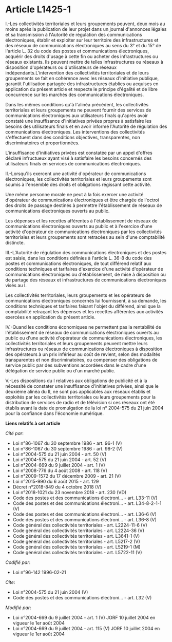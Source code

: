 # Article L1425-1

I.-Les collectivités territoriales et leurs groupements peuvent, deux mois au moins après la publication de leur projet dans
un journal d'annonces légales et sa transmission à l'Autorité de régulation des communications électroniques, établir et
exploiter sur leur territoire des infrastructures et des réseaux de communications électroniques au sens du 3° et du 15° de
l'article L. 32 du code des postes et communications électroniques, acquérir des droits d'usage à cette fin ou acheter des
infrastructures ou réseaux existants. Ils peuvent mettre de telles infrastructures ou réseaux à disposition d'opérateurs ou
d'utilisateurs de réseaux indépendants.L'intervention des collectivités territoriales et de leurs groupements se fait en
cohérence avec les réseaux d'initiative publique, garantit l'utilisation partagée des infrastructures établies ou acquises en
application du présent article et respecte le principe d'égalité et de libre concurrence sur les marchés des communications
électroniques. 

Dans les mêmes conditions qu'à l'alinéa précédent, les collectivités territoriales et leurs groupements ne peuvent fournir
des services de communications électroniques aux utilisateurs finals qu'après avoir constaté une insuffisance d'initiatives
privées propres à satisfaire les besoins des utilisateurs finals et en avoir informé l'Autorité de régulation des
communications électroniques. Les interventions des collectivités s'effectuent dans des conditions objectives, transparentes,
non discriminatoires et proportionnées.

L'insuffisance d'initiatives privées est constatée par un appel d'offres déclaré infructueux ayant visé à satisfaire les
besoins concernés des utilisateurs finals en services de communications électroniques. 

II.-Lorsqu'ils exercent une activité d'opérateur de communications électroniques, les collectivités territoriales et leurs
groupements sont soumis à l'ensemble des droits et obligations régissant cette activité. 

Une même personne morale ne peut à la fois exercer une activité d'opérateur de communications électroniques et être chargée
de l'octroi des droits de passage destinés à permettre l'établissement de réseaux de communications électroniques ouverts au
public. 

Les dépenses et les recettes afférentes à l'établissement de réseaux de communications électroniques ouverts au public et à
l'exercice d'une activité d'opérateur de communications électroniques par les collectivités territoriales et leurs
groupements sont retracées au sein d'une comptabilité distincte. 

III.-L'Autorité de régulation des communications électroniques et des postes est saisie, dans les conditions définies à
l'article L. 36-8 du code des postes et communications électroniques, de tout différend relatif aux conditions techniques et
tarifaires d'exercice d'une activité d'opérateur de communications électroniques ou d'établissement, de mise à disposition ou
de partage des réseaux et infrastructures de communications électroniques visés au I. 

Les collectivités territoriales, leurs groupements et les opérateurs de communications électroniques concernés lui
fournissent, à sa demande, les conditions techniques et tarifaires faisant l'objet du différend, ainsi que la comptabilité
retraçant les dépenses et les recettes afférentes aux activités exercées en application du présent article. 

IV.-Quand les conditions économiques ne permettent pas la rentabilité de l'établissement de réseaux de communications
électroniques ouverts au public ou d'une activité d'opérateur de communications électroniques, les collectivités
territoriales et leurs groupements peuvent mettre leurs infrastructures ou réseaux de communications électroniques à
disposition des opérateurs à un prix inférieur au coût de revient, selon des modalités transparentes et non discriminatoires,
ou compenser des obligations de service public par des subventions accordées dans le cadre d'une délégation de service public
ou d'un marché public.

V.-Les dispositions du I relatives aux obligations de publicité et à la nécessité de constater une insuffisance d'initiatives
privées, ainsi que le deuxième alinéa du II, ne sont pas applicables aux réseaux établis et exploités par les collectivités
territoriales ou leurs groupements pour la distribution de services de radio et de télévision si ces réseaux ont été établis
avant la date de promulgation de la loi n° 2004-575 du 21 juin 2004 pour la confiance dans l'économie numérique.

**Liens relatifs à cet article**

_Cité par_:

  - Loi n°86-1067 du 30 septembre 1986 - art. 96-1 (V)
  - Loi n°86-1067 du 30 septembre 1986 - art. 98-2 (V)
  - Loi n°2004-575 du 21 juin 2004 - art. 50 (V)
  - Loi n°2004-575 du 21 juin 2004 - art. 52 (V)
  - Loi n°2004-669 du 9 juillet 2004 - art. 1 (V)
  - Loi n°2008-776 du 4 août 2008 - art. 118 (V)
  - Loi n°2009-1572 du 17 décembre 2009 - art. 21 (V)
  - Loi n°2015-990 du 6 août 2015 - art. 129
  - Décret n°2018-849 du 4 octobre 2018 (V)
  - Loi n°2018-1021 du 23 novembre 2018 - art. 230 (VD)
  - Code des postes et des communications électroni... - art. L33-11 (V)
  - Code des postes et des communications électroni... - art. L34-8-2-1-1 (V)
  - Code des postes et des communications électroni... - art. L36-6 (V)
  - Code des postes et des communications électroni... - art. L36-8 (V)
  - Code général des collectivités territoriales - art. L2224-11-6 (V)
  - Code général des collectivités territoriales - art. L2224-36 (V)
  - Code général des collectivités territoriales - art. L3641-1 (V)
  - Code général des collectivités territoriales - art. L5217-2 (V)
  - Code général des collectivités territoriales - art. L5219-1 (M)
  - Code général des collectivités territoriales - art. L5722-11 (V)

_Codifié par_:

  - Loi n°96-142 1996-02-21

_Cite_:

  - Loi n°2004-575 du 21 juin 2004 (V)
  - Code des postes et des communications électroni... - art. L32 (V)

_Modifié par_:

  - Loi n°2004-669 du 9 juillet 2004 - art. 1 (V) JORF 10 juillet 2004 en vigueur le 1er août 2004
  - Loi n°2004-669 du 9 juillet 2004 - art. 115 (V) JORF 10 juillet 2004 en vigueur le 1er août 2004
